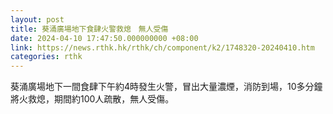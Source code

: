 ```yaml
---
layout: post
title: 葵涌廣場地下食肆火警救熄　無人受傷
date: 2024-04-10 17:47:50.000000000 +08:00
link: https://news.rthk.hk/rthk/ch/component/k2/1748320-20240410.htm
categories: rthk
---
```


葵涌廣場地下一間食肆下午約4時發生火警，冒出大量濃煙，消防到場，10多分鐘將火救熄，期間約100人疏散，無人受傷。
